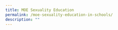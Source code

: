 ```yaml
---
title: MOE Sexuality Education
permalink: /moe-sexuality-education-in-schools/
description: ""
---
```

